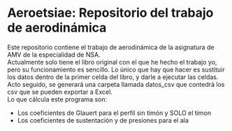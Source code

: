 # Aeroetsiae: Repositorio del trabajo de aerodinámica
Este repositorio contiene el trabajo de aerodinámica de la asignatura de AMV de la especialidad de NSA.  
Actualmente solo tiene el libro original con el que he hecho el trabajo yo, pero su funcionamiento es sencillo. Lo único que hay que hacer es sustituir los datos dentro de la primer celda del libro, y darle a ejecutar las celdas. Acto seguido, se generará una carpeta llamada datos_csv que contedrá los csv que se pueden exportar a Excel.  
Lo que cálcula este programa son:
- Los coeficientes de Glauert para el perfil sin timón y SOLO el timon
- Los coeficientes de sustentación y de presiones para el ala 

